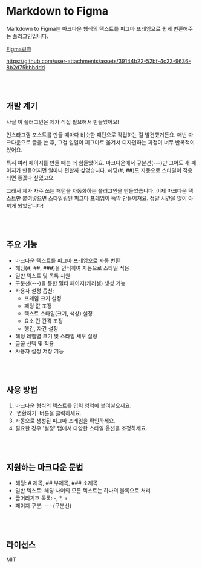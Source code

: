 # Markdown to Figma
Markdown to Figma는 마크다운 형식의 텍스트를 피그마 프레임으로 쉽게 변환해주는 플러그인입니다.  

[Figma링크](https://www.figma.com/community/plugin/1487054364031817258/markdown-to-figma)

https://github.com/user-attachments/assets/39144b22-52bf-4c23-9636-8b2d75bbbddd


<br/><br/>

## 개발 계기

사실 이 플러그인은 제가 직접 필요해서 만들었어요! 

인스타그램 포스트를 만들 때마다 비슷한 패턴으로 작업하는 걸 발견했거든요. 매번 마크다운으로 글을 쓴 후, 그걸 일일이 피그마로 옮겨서 디자인하는 과정이 너무 반복적이었어요. 

특히 여러 페이지를 만들 때는 더 힘들었어요. 마크다운에서 구분선(---)만 그어도 새 페이지가 만들어지면 얼마나 편할까 싶었습니다. 헤딩(#, ##)도 자동으로 스타일이 적용되면 좋겠다 싶었고요.

그래서 제가 자주 쓰는 패턴을 자동화하는 플러그인을 만들었습니다. 이제 마크다운 텍스트만 붙여넣으면 스타일링된 피그마 프레임이 뚝딱 만들어져요. 정말 시간을 많이 아끼게 되었답니다!


<br/><br/>

## 주요 기능
- 마크다운 텍스트를 피그마 프레임으로 자동 변환
- 헤딩(#, ##, ###)을 인식하여 자동으로 스타일 적용
- 일반 텍스트 및 목록 지원
- 구분선(---)을 통한 멀티 페이지(캐러셀) 생성 기능
- 사용자 설정 옵션:
  - 프레임 크기 설정
  - 패딩 값 조정
  - 텍스트 스타일(크기, 색상) 설정
  - 요소 간 간격 조정
  - 행간, 자간 설정
- 헤딩 레벨별 크기 및 스타일 세부 설정
- 글꼴 선택 및 적용
- 사용자 설정 저장 기능


<br/><br/>

## 사용 방법

1. 마크다운 형식의 텍스트를 입력 영역에 붙여넣으세요.
2. '변환하기' 버튼을 클릭하세요.
3. 자동으로 생성된 피그마 프레임을 확인하세요.
4. 필요한 경우 '설정' 탭에서 다양한 스타일 옵션을 조정하세요.


<br/><br/>

## 지원하는 마크다운 문법

- 헤딩: # 제목, ## 부제목, ### 소제목
- 일반 텍스트: 헤딩 사이의 모든 텍스트는 하나의 블록으로 처리
- 글머리기호 목록: -, *, + 
- 페이지 구분: --- (구분선)


<br/><br/>

## 라이선스
MIT
